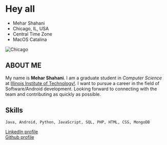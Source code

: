 
# Hey all

  * Mehar Shahani  
  * Chicago, IL, USA
  * Central Time Zone
  * MacOS Catalina


![Chicago](https://media.timeout.com/images/105383118/1024/576/image.jpg)

## ABOUT ME

  My name is **Mehar Shahani**. I am a graduate student in *Computer Science* at [Illinois Institute of Technology!](https://www.iit.edu/). I want to pursue a career in the field of Software/Android development. Looking forward to connecting with the team and contributing as quickly as possible.
  
  
  ## Skills
```
Java, Android, Python, JavaScript, SQL, PHP, HTML, CSS, MongoDB 
```
  
[LinkedIn profile](https://www.linkedin.com/in/meharshahani/) </br>
[Github profile](https://github.com/meharshahani) 
